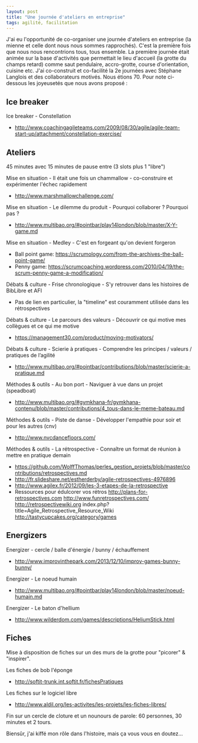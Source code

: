 ```yaml
---
layout: post
title: "Une journée d'ateliers en entreprise"
tags: agilité, facilitation
---
```


J'ai eu l'opportunité de co-organiser une journée d'ateliers en entreprise (la mienne et celle dont nous nous sommes rapprochés). C'est la première fois que nous nous rencontrions tous, tous ensemble. La première journée était animée sur la base d'activités que permettait le lieu d'accueil (la grotte du champs retard) comme saut pendulaire, accro-grotte, course d'orientation, cuisine etc. J'ai co-construit et co-facilité la 2e journées avec Stéphane Langlois et des collaborateurs motivés. Nous étions 70. Pour note ci-dessous les joyeusetés que nous avons proposé :

## Ice breaker

Ice breaker - Constellation
* http://www.coachingagileteams.com/2009/08/30/agile/agile-team-start-up/attachment/constellation-exercise/

## Ateliers 

45 minutes avec 15 minutes de pause entre (3 slots plus 1 "libre")

Mise en situation - Il était une fois un chammallow - co-construire et expérimenter l'échec rapidement
* http://www.marshmallowchallenge.com/

Mise en situation - Le dilemme du produit - Pourquoi collaborer ? Pourquoi pas ?
* http://www.multibao.org/#pointbar/play14london/blob/master/X-Y-game.md

Mise en situation - Medley - C'est en forgeant qu'on devient forgeron
* Ball point game: https://scrumology.com/from-the-archives-the-ball-point-game/
* Penny game: https://scrumcoaching.wordpress.com/2010/04/19/the-scrum-penny-game-a-modification/

Débats & culture - Frise chronologique - S'y retrouver dans les histoires de BibLibre et AFI
* Pas de lien en particulier, la "timeline" est couramment utilisée dans les rétrospectives

Débats & culture - Le parcours des valeurs - Découvrir ce qui motive mes collègues et ce qui me motive
* https://management30.com/product/moving-motivators/

Débats & culture - Scierie à pratiques - Comprendre les principes / valeurs / pratiques de l’agilité
* http://www.multibao.org/#pointbar/contributions/blob/master/scierie-a-pratique.md

Méthodes & outils - Au bon port - Naviguer à vue dans un projet (speadboat)
* http://www.multibao.org/#gymkhana-fr/gymkhana-contenu/blob/master/contributions/4_tous-dans-le-meme-bateau.md


Méthodes & outils - Piste de danse - Développer l'empathie pour soir et pour les autres (cnv)
* http://www.nvcdancefloors.com/

Méthodes & outils - La rétrospective - Connaître un format de réunion à mettre en pratique demain
* https://github.com/WolffThomas/perles_gestion_projets/blob/master/contributions/retrospectives.md
* http://fr.slideshare.net/estherderby/agile-retrospectives-4976896
* http://www.agilex.fr/2012/09/les-3-etapes-de-la-retrospective
* Ressources pour édulcorer vos rétros http://plans-for-retrospectives.com http://www.funretrospectives.com/ http://retrospectivewiki.org index.php?title=Agile_Retrospective_Resource_Wiki http://tastycupcakes.org/category/games

## Energizers

Energizer - cercle / balle d'énergie / bunny / échauffement
* http://www.improvinthepark.com/2013/12/10/improv-games-bunny-bunny/

Energizer - Le noeud humain
* http://www.multibao.org/#pointbar/play14london/blob/master/noeud-humain.md

Energizer - Le baton d'hellium
* http://www.wilderdom.com/games/descriptions/HeliumStick.html

## Fiches

Mise à disposition de fiches sur un des murs de la grotte pour "picorer" & "inspirer".

Les fiches de bob l'éponge
* http://softit-trunk.int.softit.fr/fichesPratiques

Les fiches sur le logiciel libre
* http://www.aldil.org/les-activites/les-projets/les-fiches-libres/

Fin sur un cercle de cloture et un nounours de parole: 60 personnes, 30 minutes et 2 tours.

Biensûr, j'ai kiffé mon rôle dans l'histoire, mais ça vous vous en doutez...
